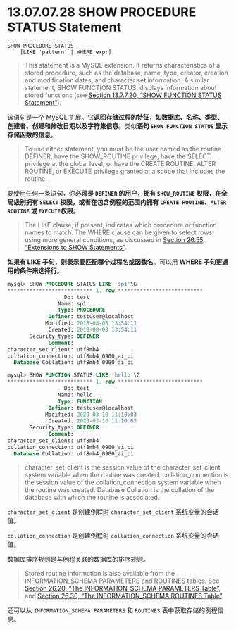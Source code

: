 # 13.07.07.28 SHOW PROCEDURE STATUS Statement

	SHOW PROCEDURE STATUS
	    [LIKE 'pattern' | WHERE expr]

> This statement is a MySQL extension. It returns characteristics of a stored procedure, such as the database, name, type, creator, creation and modification dates, and character set information. A similar statement, SHOW FUNCTION STATUS, displays information about stored functions (see [Section 13.7.7.20, “SHOW FUNCTION STATUS Statement”](https://dev.mysql.com/doc/refman/8.0/en/show-function-status.html)).

该语句是一个 MySQL 扩展。它**返回存储过程的特征，如数据库、名称、类型、创建者、创建和修改日期以及字符集信息**。类似**语句 `SHOW FUNCTION STATUS` 显示存储函数的信息**。

> To use either statement, you must be the user named as the routine DEFINER, have the SHOW_ROUTINE privilege, have the SELECT privilege at the global level, or have the CREATE ROUTINE, ALTER ROUTINE, or EXECUTE privilege granted at a scope that includes the routine.

要使用任何一条语句，你**必须是 `DEFINER` 的用户，拥有 `SHOW_ROUTINE` 权限，在全局级别拥有 `SELECT` 权限，或者在包含例程的范围内拥有 `CREATE ROUTINE`、`ALTER ROUTINE` 或 `EXECUTE`权限**。

> The LIKE clause, if present, indicates which procedure or function names to match. The WHERE clause can be given to select rows using more general conditions, as discussed in [Section 26.55, “Extensions to SHOW Statements”](https://dev.mysql.com/doc/refman/8.0/en/extended-show.html).

**如果有 LIKE 子句，则表示要匹配哪个过程名或函数名**。可以用 **WHERE 子句更通用的条件来选择行**。

```sql
mysql> SHOW PROCEDURE STATUS LIKE 'sp1'\G
*************************** 1. row ***************************
                  Db: test
                Name: sp1
                Type: PROCEDURE
             Definer: testuser@localhost
            Modified: 2018-08-08 13:54:11
             Created: 2018-08-08 13:54:11
       Security_type: DEFINER
             Comment:
character_set_client: utf8mb4
collation_connection: utf8mb4_0900_ai_ci
  Database Collation: utf8mb4_0900_ai_ci

mysql> SHOW FUNCTION STATUS LIKE 'hello'\G
*************************** 1. row ***************************
                  Db: test
                Name: hello
                Type: FUNCTION
             Definer: testuser@localhost
            Modified: 2020-03-10 11:10:03
             Created: 2020-03-10 11:10:03
       Security_type: DEFINER
             Comment:
character_set_client: utf8mb4
collation_connection: utf8mb4_0900_ai_ci
  Database Collation: utf8mb4_0900_ai_ci
```

> character_set_client is the session value of the character_set_client system variable when the routine was created. collation_connection is the session value of the collation_connection system variable when the routine was created. Database Collation is the collation of the database with which the routine is associated.

`character_set_client` 是创建例程时 `character_set_client` 系统变量的会话值。

`collation_connection` 是创建例程时 `collation_connection` 系统变量的会话值。

数据库排序规则是与例程关联的数据库的排序规则。

> Stored routine information is also available from the INFORMATION_SCHEMA PARAMETERS and ROUTINES tables. See [Section 26.20, “The INFORMATION_SCHEMA PARAMETERS Table”](https://dev.mysql.com/doc/refman/8.0/en/information-schema-parameters-table.html), and [Section 26.30, “The INFORMATION_SCHEMA ROUTINES Table”](https://dev.mysql.com/doc/refman/8.0/en/information-schema-routines-table.html).

还可以从 `INFORMATION_SCHEMA PARAMETERS` 和 `ROUTINES` 表中获取存储的例程信息。